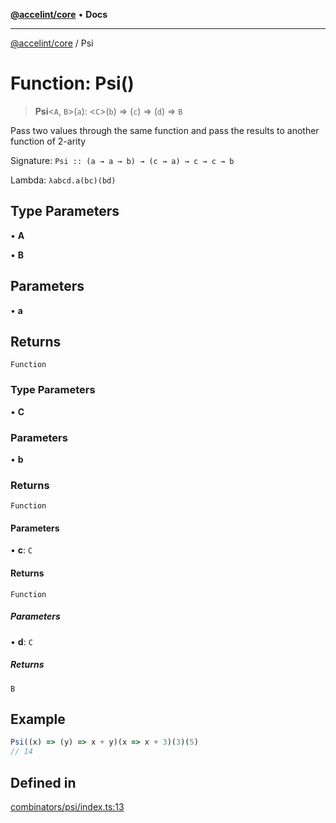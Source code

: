 [**@accelint/core**](../README.md) • **Docs**

***

[@accelint/core](../README.md) / Psi

# Function: Psi()

> **Psi**\<`A`, `B`\>(`a`): \<`C`\>(`b`) => (`c`) => (`d`) => `B`

Pass two values through the same function and pass the results to another function of 2-arity

Signature: `Psi :: (a → a → b) → (c → a) → c → c → b`

Lambda: `λabcd.a(bc)(bd)`

## Type Parameters

• **A**

• **B**

## Parameters

• **a**

## Returns

`Function`

### Type Parameters

• **C**

### Parameters

• **b**

### Returns

`Function`

#### Parameters

• **c**: `C`

#### Returns

`Function`

##### Parameters

• **d**: `C`

##### Returns

`B`

## Example

```ts
Psi((x) => (y) => x + y)(x => x + 3)(3)(5)
// 14
```

## Defined in

[combinators/psi/index.ts:13](https://github.com/gohypergiant/standard-toolkit/blob/424b88fd48a5bcc02ed99ee27fd64cd73349aa30/packages/core/src/combinators/psi/index.ts#L13)
